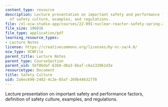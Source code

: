 ```yaml
---
content_type: resource
description: Lecture presentation on important safety and performance factors, definition
  of safety culture, examples, and regulations.
file: /ol-ocw-studio-app/courses/22-091-nuclear-reactor-safety-spring-2008/2a6ec69024024c2e85af269b446327f0_MIT22_091S08_lec22.pdf
file_size: 106016
file_type: application/pdf
learning_resource_types:
- Lecture Notes
license: https://creativecommons.org/licenses/by-nc-sa/4.0/
ocw_type: OCWFile
parent_title: Lecture Notes
parent_type: CourseSection
parent_uid: 5bf0bdaf-63b8-d8a3-bbaf-c6a132061d3e
resourcetype: Document
title: Safety Culture
uid: 2a6ec690-2402-4c2e-85af-269b446327f0
---
```

Lecture presentation on important safety and performance factors, definition of safety culture, examples, and regulations.